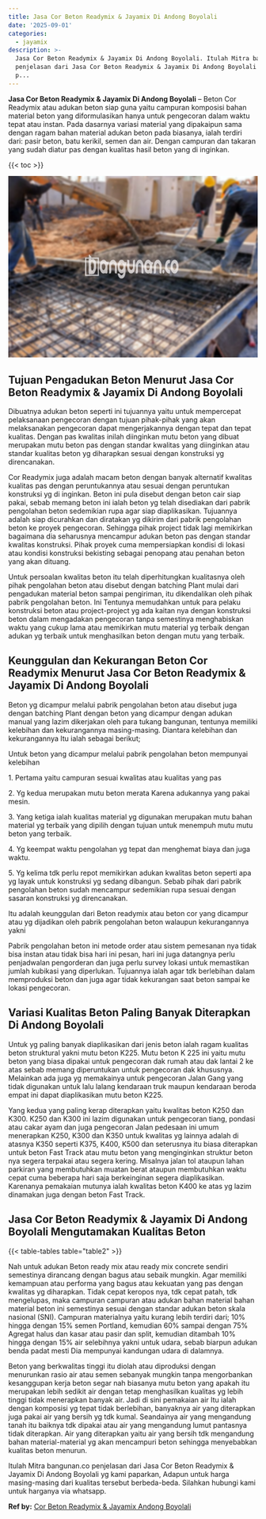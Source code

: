 ```yaml
---
title: Jasa Cor Beton Readymix & Jayamix Di Andong Boyolali
date: '2025-09-01'
categories:
  - jayamix
description: >-
  Jasa Cor Beton Readymix & Jayamix Di Andong Boyolali. Itulah Mitra bangunan.co
  penjelasan dari Jasa Cor Beton Readymix & Jayamix Di Andong Boyolali yg kami
  p...
---
```


**Jasa Cor Beton Readymix & Jayamix Di Andong Boyolali** – Beton Cor Readymix atau adukan beton siap guna yaitu campuran komposisi bahan material beton yang diformulasikan hanya untuk pengecoran dalam waktu tepat atau instan. Pada dasarnya variasi material yang dipakaipun sama dengan ragam bahan material adukan beton pada biasanya, ialah terdiri dari: pasir beton, batu kerikil, semen dan air. Dengan campuran dan takaran yang sudah diatur pas dengan kualitas hasil beton yang di inginkan.

{{< toc >}}

![Jasa Cor Beton Readymix & Jayamix Di Andong Boyolali](/images/jasa-cor-readymix-09.png)

## Tujuan Pengadukan Beton Menurut Jasa Cor Beton Readymix & Jayamix Di Andong Boyolali

Dibuatnya adukan beton seperti ini tujuannya yaitu untuk mempercepat pelaksanaan pengecoran dengan tujuan pihak-pihak yang akan melaksanakan pengecoran dapat mengerjakannya dengan tepat dan tepat kualitas. Dengan pas kwalitas inilah diinginkan mutu beton yang dibuat merupakan mutu beton pas dengan standar kwalitas yang diinginkan atau standar kualitas beton yg diharapkan sesuai dengan konstruksi yg direncanakan.

Cor Readymix juga adalah macam beton dengan banyak alternatif kwalitas kualitas pas dengan peruntukannya atau sesuai dengan peruntukan konstruksi yg di inginkan. Beton ini pula disebut dengan beton cair siap pakai, sebab memang beton ini ialah beton yg telah disediakan dari pabrik pengolahan beton sedemikian rupa agar siap diaplikasikan. Tujuannya adalah siap dicurahkan dan diratakan yg dikirim dari pabrik pengolahan beton ke proyek pengecoran. Sehingga pihak project tidak lagi memikirkan bagaimana dia seharusnya mencampur adukan beton pas dengan standar kwalitas konstruksi. Pihak proyek cuma mempersiapkan kondisi di lokasi atau kondisi konstruksi bekisting sebagai penopang atau penahan beton yang akan dituang.

Untuk persoalan kwalitas beton itu telah diperhitungkan kualitasnya oleh pihak pengolahan beton atau disebut dengan batching Plant mulai dari pengadukan material beton sampai pengiriman, itu dikendalikan oleh pihak pabrik pengolahan beton. Ini Tentunya memudahkan untuk para pelaku konstruksi beton atau project-project yg ada kaitan nya dengan konstruksi beton dalam mengadakan pengecoran tanpa semestinya menghabiskan waktu yang cukup lama atau memikirkan mutu material yg terbaik dengan adukan yg terbaik untuk menghasilkan beton dengan mutu yang terbaik.

## Keunggulan dan Kekurangan Beton Cor Readymix Menurut Jasa Cor Beton Readymix & Jayamix Di Andong Boyolali

Beton yg dicampur melalui pabrik pengolahan beton atau disebut juga dengan batching Plant dengan beton yang dicampur dengan adukan manual yang lazim dikerjakan oleh para tukang bangunan, tentunya memiliki kelebihan dan kekurangannya masing-masing. Diantara kelebihan dan kekurangannya Itu ialah sebagai berikut;

Untuk beton yang dicampur melalui pabrik pengolahan beton mempunyai kelebihan

1\. Pertama yaitu campuran sesuai kwalitas atau kualitas yang pas

2\. Yg kedua merupakan mutu beton merata Karena adukannya yang pakai mesin.

3\. Yang ketiga ialah kualitas material yg digunakan merupakan mutu bahan material yg terbaik yang dipilih dengan tujuan untuk menempuh mutu mutu beton yang terbaik.

4\. Yg keempat waktu pengolahan yg tepat dan menghemat biaya dan juga waktu.

5\. Yg kelima tdk perlu repot memikirkan adukan kwalitas beton seperti apa yg layak untuk konstruksi yg sedang dibangun. Sebab pihak dari pabrik pengolahan beton sudah mencampur sedemikian rupa sesuai dengan sasaran konstruksi yg direncanakan.

Itu adalah keunggulan dari Beton readymix atau beton cor yang dicampur atau yg dijadikan oleh pabrik pengolahan beton walaupun kekurangannya yakni

Pabrik pengolahan beton ini metode order atau sistem pemesanan nya tidak bisa instan atau tidak bisa hari ini pesan, hari ini juga datangnya perlu penjadwalan pengorderan dan juga perlu survey lokasi untuk memastikan jumlah kubikasi yang diperlukan. Tujuannya ialah agar tdk berlebihan dalam memproduksi beton dan juga agar tidak kekurangan saat beton sampai ke lokasi pengecoran.

## Variasi Kualitas Beton Paling Banyak Diterapkan Di Andong Boyolali

Untuk yg paling banyak diaplikasikan dari jenis beton ialah ragam kualitas beton struktural yakni mutu beton K225. Mutu beton K 225 ini yaitu mutu beton yang biasa dipakai untuk pengecoran dak rumah atau dak lantai 2 ke atas sebab memang diperuntukan untuk pengecoran dak khususnya. Melainkan ada juga yg memakainya untuk pengecoran Jalan Gang yang tidak digunakan untuk lalu lalang kendaraan truk maupun kendaraan beroda empat ini dapat diaplikasikan mutu beton K225.

Yang kedua yang paling kerap diterapkan yaitu kwalitas beton K250 dan K300. K250 dan K300 ini lazim digunakan untuk pengecoran tiang, pondasi atau cakar ayam dan juga pengecoran Jalan pedesaan ini umum menerapkan K250, K300 dan K350 untuk kwalitas yg lainnya adalah di atasnya K350 seperti K375, K400, K500 dan seterusnya itu biasa diterapkan untuk beton Fast Track atau mutu beton yang menginginkan struktur beton nya segera terpakai atau segera kering. Misalnya jalan tol ataupun lahan parkiran yang membutuhkan muatan berat ataupun membutuhkan waktu cepat cuma beberapa hari saja berkeinginan segera diaplikasikan. Karenanya pemakaian mutunya ialah kwalitas beton K400 ke atas yg lazim dinamakan juga dengan beton Fast Track.

## Jasa Cor Beton Readymix & Jayamix Di Andong Boyolali Mengutamakan Kualitas Beton

{{< table-tables table="table2" >}}

Nah untuk adukan Beton ready mix atau ready mix concrete sendiri semestinya dirancang dengan bagus atau sebaik mungkin. Agar memiliki kemampuan atau performa yang bagus atau kekuatan yang pas dengan kwalitas yg diharapkan. Tidak cepat keropos nya, tdk cepat patah, tdk mengelupas, maka campuran campuran atau adukan bahan material bahan material beton ini semestinya sesuai dengan standar adukan beton skala nasional (SNI). Campuran materialnya yaitu kurang lebih terdiri dari; 10% hingga dengan 15% semen Portland, kemudian 60% sampai dengan 75% Agregat halus dan kasar atau pasir dan split, kemudian ditambah 10% hingga dengan 15% air selebihnya yakni untuk udara, sebab biarpun adukan benda padat mesti Dia mempunyai kandungan udara di dalamnya.

Beton yang berkwalitas tinggi itu diolah atau diproduksi dengan menurunkan rasio air atau semen sebanyak mungkin tanpa mengorbankan kesanggupan kerja beton segar nah biasanya mutu beton yang apakah itu merupakan lebih sedikit air dengan tetap menghasilkan kualitas yg lebih tinggi tidak menerapkan banyak air. Jadi di sini pemakaian air Itu ialah dengan komposisi yg tepat tidak berlebihan, banyaknya air yang diterapkan juga pakai air yang bersih yg tdk kumal. Seandainya air yang mengandung tanah itu baiknya tdk dipakai atau air yang mengandung lumut pantasnya tidak diterapkan. Air yang diterapkan yaitu air yang bersih tdk mengandung bahan material-material yg akan mencampuri beton sehingga menyebabkan kualitas beton menurun.

Itulah Mitra bangunan.co penjelasan dari Jasa Cor Beton Readymix & Jayamix Di Andong Boyolali yg kami paparkan, Adapun untuk harga masing-masing dari kualitas tersebut berbeda-beda. Silahkan hubungi kami untuk harganya via whatsapp.

**Ref by:** [Cor Beton Readymix & Jayamix Andong Boyolali](https://id.wikipedia.org/wiki/Cor)

